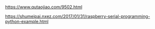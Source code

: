 https://www.qutaojiao.com/9502.html

https://shumeipai.nxez.com/2017/01/31/raspberry-serial-programming-python-example.html